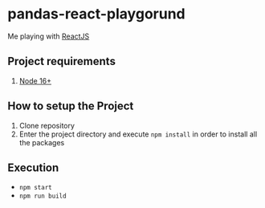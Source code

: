 # pandas-react-playgorund

Me playing with [ReactJS](https://reactjs.org/)

## Project requirements

1. [Node 16+](https://nodejs.org/en/docs/)

## How to setup the Project

1. Clone repository
2. Enter the project directory and execute `npm install` in order to install all the packages

## Execution

- `npm start`
- `npm run build`
